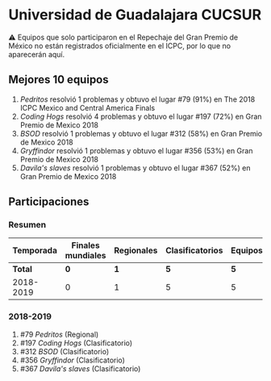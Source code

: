 # Universidad de Guadalajara CUCSUR

:warning: Equipos que solo participaron en el Repechaje del Gran Premio de México no están registrados oficialmente en el ICPC, por lo que no aparecerán aquí.

## Mejores 10 equipos

1. _Pedritos_ resolvió 1 problemas y obtuvo el lugar #79 (91%) en The 2018 ICPC Mexico and Central America Finals
1. _Coding Hogs_ resolvió 4 problemas y obtuvo el lugar #197 (72%) en Gran Premio de Mexico 2018
1. _BSOD_ resolvió 1 problemas y obtuvo el lugar #312 (58%) en Gran Premio de Mexico 2018
1. _Gryffindor_ resolvió 1 problemas y obtuvo el lugar #356 (53%) en Gran Premio de Mexico 2018
1. _Davila's slaves_ resolvió 1 problemas y obtuvo el lugar #367 (52%) en Gran Premio de Mexico 2018

## Participaciones

### Resumen

| Temporada | Finales mundiales | Regionales | Clasificatorios | Equipos |
| --- | --- | --- | --- | --- |
| **Total** | **0** | **1** | **5** | **5** |
| 2018-2019 | 0 | 1 | 5 | 5 |

### 2018-2019

1. #79 _Pedritos_ (Regional)
1. #197 _Coding Hogs_ (Clasificatorio)
1. #312 _BSOD_ (Clasificatorio)
1. #356 _Gryffindor_ (Clasificatorio)
1. #367 _Davila's slaves_ (Clasificatorio)



